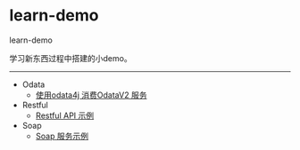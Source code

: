 # learn-demo
learn-demo

学习新东西过程中搭建的小demo。

---

- Odata
  - [使用odata4j 消费OdataV2 服务](https://github.com/hjwjw/learn-demo/tree/master/odata-v2-consumer)
- Restful
  - [Restful API 示例](https://github.com/hjwjw/learn-demo/tree/master/RESTful)
- Soap
  - [Soap 服务示例](https://github.com/hjwjw/learn-demo/tree/master/SOAP)

